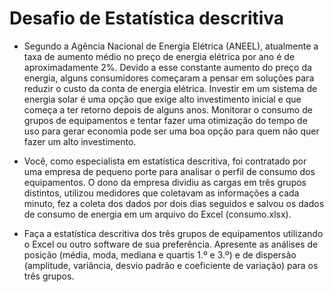 # Desafio de Estatística descritiva

- Segundo a Agência Nacional de Energia Elétrica (ANEEL), atualmente a taxa de aumento médio no preço de energia elétrica por ano é de aproximadamente 2%. Devido a esse constante aumento do preço da energia, alguns consumidores começaram a pensar em soluções para reduzir o custo da conta de energia elétrica. Investir em um sistema de energia solar é uma opção que exige alto investimento inicial e que começa a ter retorno depois de alguns anos. Monitorar o consumo de grupos de equipamentos e tentar fazer uma otimização do tempo de uso para gerar economia pode ser uma boa opção para quem não quer fazer um alto investimento.

- Você, como especialista em estatística descritiva, foi contratado por uma empresa de pequeno porte para analisar o perfil de consumo dos equipamentos. O dono da empresa dividiu as cargas em três grupos distintos, utilizou medidores que coletavam as informações a cada minuto, fez a coleta dos dados por dois dias seguidos e salvou os dados de consumo de energia em um arquivo do Excel (consumo.xlsx).

- Faça a estatística descritiva dos três grupos de equipamentos utilizando o Excel ou outro software de sua preferência. Apresente as análises de posição (média, moda, mediana e quartis 1.º e 3.º) e de dispersão (amplitude, variância, desvio padrão e coeficiente de variação) para os três grupos.
